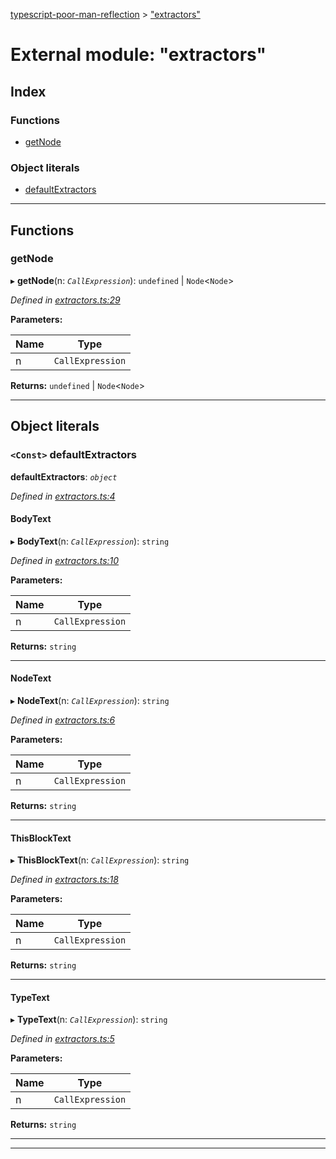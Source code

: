 [typescript-poor-man-reflection](../README.md) > ["extractors"](../modules/_extractors_.md)

# External module: "extractors"

## Index

### Functions

* [getNode](_extractors_.md#getnode)

### Object literals

* [defaultExtractors](_extractors_.md#defaultextractors)

---

## Functions

<a id="getnode"></a>

###  getNode

▸ **getNode**(n: *`CallExpression`*): `undefined` \| `Node`<`Node`>

*Defined in [extractors.ts:29](https://github.com/cancerberoSgx/typescript-poor-man-reflection/blob/980bbce/src/extractors.ts#L29)*

**Parameters:**

| Name | Type |
| ------ | ------ |
| n | `CallExpression` |

**Returns:** `undefined` \| `Node`<`Node`>

___

## Object literals

<a id="defaultextractors"></a>

### `<Const>` defaultExtractors

**defaultExtractors**: *`object`*

*Defined in [extractors.ts:4](https://github.com/cancerberoSgx/typescript-poor-man-reflection/blob/980bbce/src/extractors.ts#L4)*

<a id="defaultextractors.bodytext"></a>

####  BodyText

▸ **BodyText**(n: *`CallExpression`*): `string`

*Defined in [extractors.ts:10](https://github.com/cancerberoSgx/typescript-poor-man-reflection/blob/980bbce/src/extractors.ts#L10)*

**Parameters:**

| Name | Type |
| ------ | ------ |
| n | `CallExpression` |

**Returns:** `string`

___
<a id="defaultextractors.nodetext"></a>

####  NodeText

▸ **NodeText**(n: *`CallExpression`*): `string`

*Defined in [extractors.ts:6](https://github.com/cancerberoSgx/typescript-poor-man-reflection/blob/980bbce/src/extractors.ts#L6)*

**Parameters:**

| Name | Type |
| ------ | ------ |
| n | `CallExpression` |

**Returns:** `string`

___
<a id="defaultextractors.thisblocktext"></a>

####  ThisBlockText

▸ **ThisBlockText**(n: *`CallExpression`*): `string`

*Defined in [extractors.ts:18](https://github.com/cancerberoSgx/typescript-poor-man-reflection/blob/980bbce/src/extractors.ts#L18)*

**Parameters:**

| Name | Type |
| ------ | ------ |
| n | `CallExpression` |

**Returns:** `string`

___
<a id="defaultextractors.typetext"></a>

####  TypeText

▸ **TypeText**(n: *`CallExpression`*): `string`

*Defined in [extractors.ts:5](https://github.com/cancerberoSgx/typescript-poor-man-reflection/blob/980bbce/src/extractors.ts#L5)*

**Parameters:**

| Name | Type |
| ------ | ------ |
| n | `CallExpression` |

**Returns:** `string`

___

___

